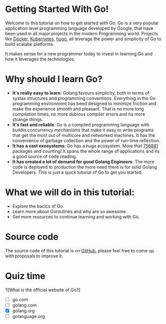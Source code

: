 # Getting Started With Go!
Welcome to this tutorial on how to get started with Go. Go is a very popular application level programming language developed by Google, that have been used in all major projects in the modern Programming world. Projects like [Docker](https://www.docker.com/), [Kubernetes](https://kubernetes.io/), [hugo](http://gohugo.io/), all leverage the power and simplicity of Go to build scalabe platforms. 

It makes sense for a new programmer today to invest in learning Go and how it leverages the technologies.

Why should I learn Go?
===
* **It's really easy to learn**: Golang favours simplicity, both in terms of systax structures and programming conventions. Everything in the Go programming environment has beed designed to minimize friction and make the experience smooth and pleasant. That is no more long compilation times, no more dubious compiler errors and no more strange things.
* **It's fast and reliable**: Go is a compiled programming language with buildin concurrency mechanisms that make it easy to  write programs that get the most out of multicore and networked machines. It has the convenience of garbage collection and the power of run-time reflection.
* **It has a vast exosystems**: Go has a huge ecosystem. More that [756881](http://go-search.org/) packages and counting! It spans the whole range of applications and its a good source of code reading.
* **It has created a lot of demand for good Golang Engineers**: The more code is deployed to production the more need there is for solid Golang Developers. This is just a quick tutorial of Go to get you started.

What we will do in this tutorial:
===
* Explore the bacics of Go.
* Learn more about Goroutines and why are so awesome.
* Get more resources to continue learning and working with Go.

Source code
===
The source code of this tutorial is on [GitHub](theodesp/playground-2zqMV9Np), please feel free to come up with proposals to improve it.

Quiz time
===
?[What is the official website of Go?]
-[ ] go.com
-[ ] golang.com
-[x] golang.org
-[ ] golanguage.org
